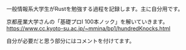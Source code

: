 一般情報系大学生がRustを勉強する過程を記録します。主に自分用です。

京都産業大学さんの「基礎プロI 100本ノック」を解いていきます。
https://www.cc.kyoto-su.ac.jp/~mmina/bp1/hundredKnocks.html

自分が必要だと思う部分にはコメントを付けてます。